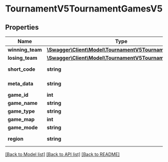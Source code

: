# TournamentV5TournamentGamesV5

## Properties
Name | Type | Description | Notes
------------ | ------------- | ------------- | -------------
**winning_team** | [**\Swagger\Client\Model\TournamentV5TournamentTeamV5[]**](TournamentV5TournamentTeamV5.md) |  | 
**losing_team** | [**\Swagger\Client\Model\TournamentV5TournamentTeamV5[]**](TournamentV5TournamentTeamV5.md) |  | 
**short_code** | **string** | Tournament Code | 
**meta_data** | **string** | Metadata for the TournamentCode | [optional] 
**game_id** | **int** |  | 
**game_name** | **string** |  | 
**game_type** | **string** |  | 
**game_map** | **int** | Game Map ID | 
**game_mode** | **string** |  | 
**region** | **string** | Region of the game | 

[[Back to Model list]](../README.md#documentation-for-models) [[Back to API list]](../README.md#documentation-for-api-endpoints) [[Back to README]](../README.md)


